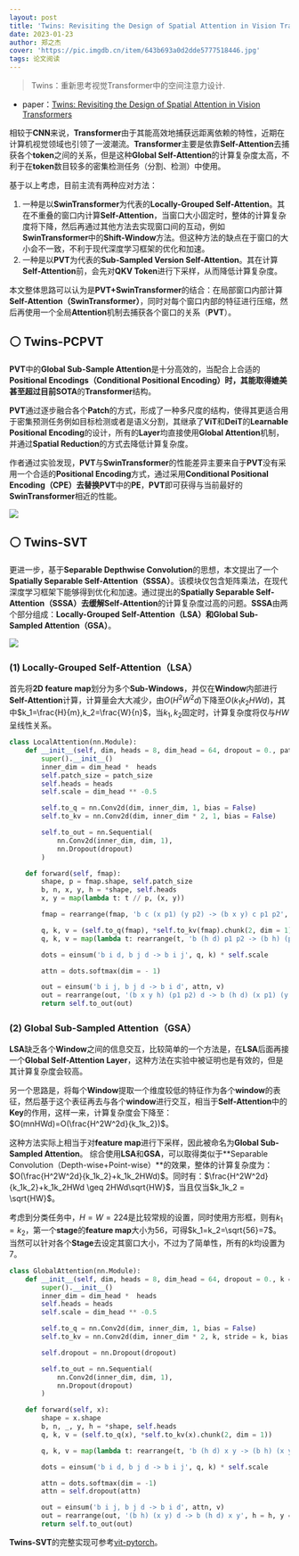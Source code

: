 ```yaml
---
layout: post
title: 'Twins: Revisiting the Design of Spatial Attention in Vision Transformers'
date: 2023-01-23
author: 郑之杰
cover: 'https://pic.imgdb.cn/item/643b693a0d2dde5777518446.jpg'
tags: 论文阅读
---
```


> Twins：重新思考视觉Transformer中的空间注意力设计.

- paper：[Twins: Revisiting the Design of Spatial Attention in Vision Transformers](https://arxiv.org/abs/2104.13840)

相较于**CNN**来说，**Transformer**由于其能高效地捕获远距离依赖的特性，近期在计算机视觉领域也引领了一波潮流。**Transformer**主要是依靠**Self-Attention**去捕获各个**token**之间的关系，但是这种**Global Self-Attention**的计算复杂度太高，不利于在**token**数目较多的密集检测任务（分割、检测）中使用。

基于以上考虑，目前主流有两种应对方法：
1. 一种是以**SwinTransformer**为代表的**Locally-Grouped Self-Attention**。其在不重叠的窗口内计算**Self-Attention**，当窗口大小固定时，整体的计算复杂度将下降，然后再通过其他方法去实现窗口间的互动，例如**SwinTransformer**中的**Shift-Window**方法。但这种方法的缺点在于窗口的大小会不一致，不利于现代深度学习框架的优化和加速。
2. 一种是以**PVT**为代表的**Sub-Sampled Version Self-Attention**。其在计算**Self-Attention**前，会先对**QKV Token**进行下采样，从而降低计算复杂度。

本文整体思路可以认为是**PVT+SwinTransformer**的结合：在局部窗口内部计算**Self-Attention（SwinTransformer）**，同时对每个窗口内部的特征进行压缩，然后再使用一个全局**Attention**机制去捕获各个窗口的关系（**PVT**）。

## ⚪ Twins-PCPVT

**PVT**中的**Global Sub-Sample Attention**是十分高效的，当配合上合适的**Positional Encodings（Conditional Positional Encoding）**时，其能取得媲美甚至超过目前**SOTA**的**Transformer**结构。

**PVT**通过逐步融合各个**Patch**的方式，形成了一种多尺度的结构，使得其更适合用于密集预测任务例如目标检测或者是语义分割，其继承了**ViT**和**DeiT**的**Learnable Positional Encoding**的设计，所有的**Layer**均直接使用**Global Attention**机制，并通过**Spatial Reduction**的方式去降低计算复杂度。 

作者通过实验发现，**PVT**与**SwinTransformer**的性能差异主要来自于**PVT**没有采用一个合适的**Positional Encoding**方式，通过采用**Conditional Positional Encoding（CPE）**去替换**PVT**中的**PE**，**PVT**即可获得与当前最好的**SwinTransformer**相近的性能。

![](https://pic.imgdb.cn/item/643b6a240d2dde57775243a1.jpg)

## ⚪ Twins-SVT

更进一步，基于**Separable Depthwise Convolution**的思想，本文提出了一个**Spatially Separable Self-Attention（SSSA）**。该模块仅包含矩阵乘法，在现代深度学习框架下能够得到优化和加速。通过提出的**Spatially Separable Self-Attention（SSSA）**去缓解**Self-Attention**的计算复杂度过高的问题。**SSSA**由两个部分组成：**Locally-Grouped Self-Attention（LSA）**和**Global Sub-Sampled Attention（GSA）**。

![](https://pic.imgdb.cn/item/643b6b250d2dde5777530ef2.jpg)

### (1) Locally-Grouped Self-Attention（LSA）

首先将**2D feature map**划分为多个**Sub-Windows**，并仅在**Window**内部进行**Self-Attention**计算，计算量会大大减少，由$O(H^2W^2d)$下降至$O(k_1k_2HWd)$，其中$k_1=\frac{H}{m},k_2=\frac{W}{n}$，当$k_1,k_2$固定时，计算复杂度将仅与$HW$呈线性关系。

```python
class LocalAttention(nn.Module):
    def __init__(self, dim, heads = 8, dim_head = 64, dropout = 0., patch_size = 7):
        super().__init__()
        inner_dim = dim_head *  heads
        self.patch_size = patch_size
        self.heads = heads
        self.scale = dim_head ** -0.5

        self.to_q = nn.Conv2d(dim, inner_dim, 1, bias = False)
        self.to_kv = nn.Conv2d(dim, inner_dim * 2, 1, bias = False)

        self.to_out = nn.Sequential(
            nn.Conv2d(inner_dim, dim, 1),
            nn.Dropout(dropout)
        )

    def forward(self, fmap):
        shape, p = fmap.shape, self.patch_size
        b, n, x, y, h = *shape, self.heads
        x, y = map(lambda t: t // p, (x, y))

        fmap = rearrange(fmap, 'b c (x p1) (y p2) -> (b x y) c p1 p2', p1 = p, p2 = p)

        q, k, v = (self.to_q(fmap), *self.to_kv(fmap).chunk(2, dim = 1))
        q, k, v = map(lambda t: rearrange(t, 'b (h d) p1 p2 -> (b h) (p1 p2) d', h = h), (q, k, v))

        dots = einsum('b i d, b j d -> b i j', q, k) * self.scale

        attn = dots.softmax(dim = - 1)

        out = einsum('b i j, b j d -> b i d', attn, v)
        out = rearrange(out, '(b x y h) (p1 p2) d -> b (h d) (x p1) (y p2)', h = h, x = x, y = y, p1 = p, p2 = p)
        return self.to_out(out)
```

### (2)  Global Sub-Sampled Attention（GSA）

**LSA**缺乏各个**Window**之间的信息交互，比较简单的一个方法是，在**LSA**后面再接一个**Global Self-Attention Layer**，这种方法在实验中被证明也是有效的，但是其计算复杂度会较高。

另一个思路是，将每个**Window**提取一个维度较低的特征作为各个**window**的表征，然后基于这个表征再去与各个**window**进行交互，相当于**Self-Attention**中的**Key**的作用，这样一来，计算复杂度会下降至：$O(mnHWd)=O(\frac{H^2W^2d}{k_1k_2})$。

这种方法实际上相当于对**feature map**进行下采样，因此被命名为**Global Sub-Sampled Attention**。 综合使用**LSA**和**GSA**，可以取得类似于**Separable Convolution（Depth-wise+Point-wise）**的效果，整体的计算复杂度为：$O(\frac{H^2W^2d}{k_1k_2}+k_1k_2HWd)$。同时有：$\frac{H^2W^2d}{k_1k_2}+k_1k_2HWd \geq 2HWd\sqrt{HW}$，当且仅当$k_1k_2 = \sqrt{HW}$。

考虑到分类任务中，$H=W=224$是比较常规的设置，同时使用方形框，则有$k_1=k_2$，第一个**stage**的**feature map**大小为$56$，可得$k_1=k_2=\sqrt{56}=7$。 当然可以针对各个**Stage**去设定其窗口大小，不过为了简单性，所有的$k$均设置为$7$。

```python
class GlobalAttention(nn.Module):
    def __init__(self, dim, heads = 8, dim_head = 64, dropout = 0., k = 7):
        super().__init__()
        inner_dim = dim_head *  heads
        self.heads = heads
        self.scale = dim_head ** -0.5

        self.to_q = nn.Conv2d(dim, inner_dim, 1, bias = False)
        self.to_kv = nn.Conv2d(dim, inner_dim * 2, k, stride = k, bias = False)

        self.dropout = nn.Dropout(dropout)

        self.to_out = nn.Sequential(
            nn.Conv2d(inner_dim, dim, 1),
            nn.Dropout(dropout)
        )

    def forward(self, x):
        shape = x.shape
        b, n, _, y, h = *shape, self.heads
        q, k, v = (self.to_q(x), *self.to_kv(x).chunk(2, dim = 1))

        q, k, v = map(lambda t: rearrange(t, 'b (h d) x y -> (b h) (x y) d', h = h), (q, k, v))

        dots = einsum('b i d, b j d -> b i j', q, k) * self.scale

        attn = dots.softmax(dim = -1)
        attn = self.dropout(attn)

        out = einsum('b i j, b j d -> b i d', attn, v)
        out = rearrange(out, '(b h) (x y) d -> b (h d) x y', h = h, y = y)
        return self.to_out(out)
```

**Twins-SVT**的完整实现可参考[vit-pytorch](https://github.com/lucidrains/vit-pytorch/blob/main/vit_pytorch/twins_svt.py)。